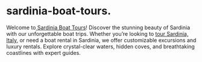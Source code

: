 # sardinia-boat-tours.
  Welcome to[ Sardinia Boat Tours](https://www.sardiniaboattour.com/en/)! Discover the stunning beauty of Sardinia with our unforgettable boat trips. Whether you’re looking to [tour Sardinia, Italy,](https://www.sardiniaboattour.com/en/) or need a boat rental in Sardinia, we offer customizable excursions and luxury rentals. Explore crystal-clear waters, hidden coves, and breathtaking coastlines with expert guides.
